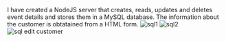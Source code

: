 I have created a NodeJS server that creates, reads, updates and deletes event details and stores them in a MySQL database. The information about the customer is obtatained from a HTML form.
![sql1](https://github.com/Rashmika0902/Customer-management-system-sql/assets/159149854/5e2bf7af-f365-4887-a6f1-b4a0592b8902)
![sql2](https://github.com/Rashmika0902/Customer-management-system-sql/assets/159149854/cd8d1a8b-6ef4-4e17-b51f-2bdef765dc9e)
![sql edit customer ](https://github.com/Rashmika0902/Customer-management-system-sql/assets/159149854/aa83b7e8-63b8-475c-91e0-386c1f71cebd)


